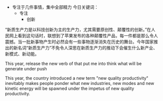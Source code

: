 - 专注于几件事情，集中全部精力
今日关键词：
	- 专注
		- 创新



“新质生产力是以科技创新为主的生产力，尤其需要原创性、颠覆性的创新。”在人民网上看到这句话时，联想到了苹果发布的各种颠覆性产品，每一件都是那么令人震撼。当一批新事物产生时必然会有一些事物逐渐消失在历史的舞台。今年国家推出的新名词“新质生产力”不免令人深思在新质生产力的推动下会催生什么新产业、新模式、新动能。

This year,   release the new verb of    that put me into think what will be generate under push


This year, the country introduced a new term "new quality productivity" inevitably makes people ponder what new industries, new modes and new kinetic energy will be spawned under the impetus of new quality productivity.
